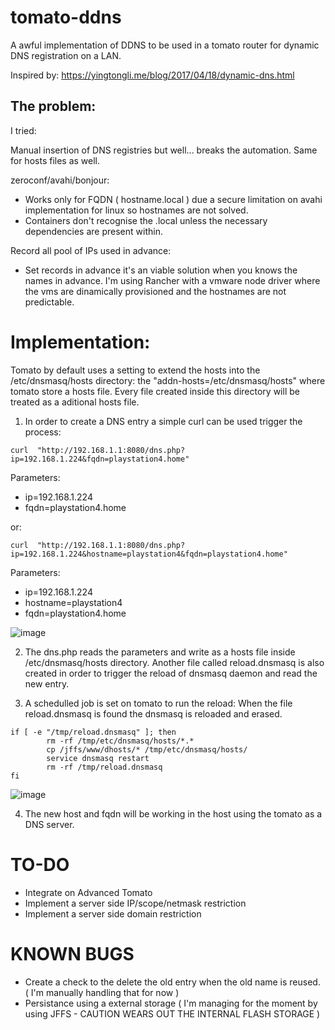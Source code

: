 # tomato-ddns
A awful implementation of DDNS to be used in a tomato router for dynamic DNS registration on a LAN.   

Inspired by: https://yingtongli.me/blog/2017/04/18/dynamic-dns.html


## The problem:

I tried:

Manual insertion of DNS registries but well... breaks the automation. Same for hosts files as well. 

zeroconf/avahi/bonjour:
- Works only for FQDN ( hostname.local ) due a secure limitation on avahi implementation for linux so hostnames are not solved.
- Containers don't recognise the .local unless the necessary dependencies are present within.


Record all pool of IPs used in advance:
- Set records in advance it's an viable solution when you knows the names in advance. I'm using Rancher with a vmware node driver where the vms are dinamically provisioned and the hostnames are not predictable.




# Implementation:

Tomato by default uses a setting to extend the hosts into the /etc/dnsmasq/hosts directory: the "addn-hosts=/etc/dnsmasq/hosts" where tomato store a hosts file. Every file created inside this directory will be treated as a aditional hosts file. 


1. In order to create a DNS entry a simple curl can be used trigger the process: 

```
curl  "http://192.168.1.1:8080/dns.php?ip=192.168.1.224&fqdn=playstation4.home" 
```
Parameters:
- ip=192.168.1.224
- fqdn=playstation4.home

or:

```
curl  "http://192.168.1.1:8080/dns.php?ip=192.168.1.224&hostname=playstation4&fqdn=playstation4.home" 
```
Parameters:
- ip=192.168.1.224
- hostname=playstation4
- fqdn=playstation4.home





![image](https://user-images.githubusercontent.com/14863517/113658584-290c7180-9655-11eb-925e-7b5c81fabb58.png)


2. The dns.php reads the parameters and write as a hosts file inside  /etc/dnsmasq/hosts directory. Another file called reload.dnsmasq is also created in order to trigger the reload of dnsmasq daemon and read the new entry.


4. A schedulled job is set on tomato to run the reload: When the file reload.dnsmasq is found the dnsmasq is reloaded and erased.
```
if [ -e "/tmp/reload.dnsmasq" ]; then
        rm -rf /tmp/etc/dnsmasq/hosts/*.*
        cp /jffs/www/dhosts/* /tmp/etc/dnsmasq/hosts/
        service dnsmasq restart
        rm -rf /tmp/reload.dnsmasq
fi
```
![image](https://user-images.githubusercontent.com/14863517/113658493-011d0e00-9655-11eb-882e-c7bcafa12702.png)

4. The new host and fqdn will be working in the host using the tomato as a DNS server. 





# TO-DO
- Integrate on Advanced Tomato
- Implement a server side IP/scope/netmask restriction
- Implement a server side domain restriction 


# KNOWN BUGS
 - Create a check to the delete the old entry when the old name is reused. ( I'm manually handling that for now )
 - Persistance using a external storage ( I'm managing for the moment by using JFFS - CAUTION WEARS OUT THE INTERNAL FLASH STORAGE ) 
